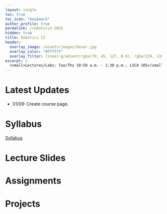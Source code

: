 ```yaml
---
layout: single
toc: true
toc_icon: "bookmark"
author_profile: true
permalink: /robotics2-2025
hidden: true
title: Robotics II
header:
  overlay_image: /assets/images/hexar.jpg
  overlay_color: "#ffffff"
  overlay_filter: linear-gradient(rgba(79, 45, 127, 0.9), rgba(129, 138, 143, 0.5))
excerpt: >
  <small>Lectures/Labs: Tue/Thu 10:50 a.m. - 1:30 p.m., LSCA 105</small>
---
```

# Latest Updates
- 01/09: Create course page.


# Syllabus
[Syllabus](/_docs/robotics2-2025/syllabus.pdf)

# Lecture Slides

# Assignments

# Projects

